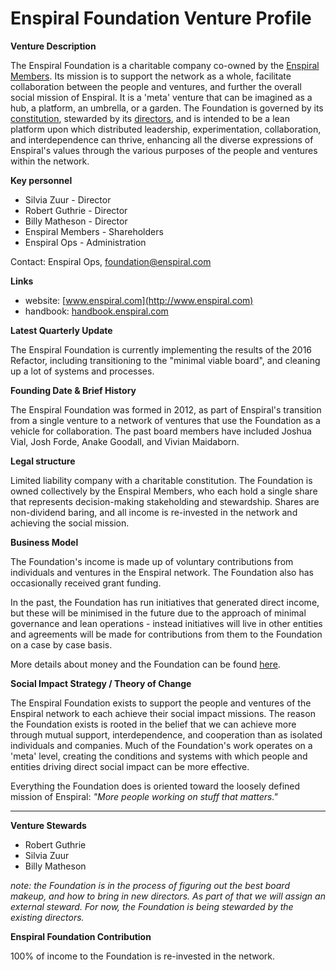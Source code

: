 # Enspiral Foundation Venture Profile

**Venture Description**

The Enspiral Foundation is a charitable company co-owned by the [Enspiral Members](http://handbook.enspiral.com/people_agreement.html). Its mission is to support the network as a whole, facilitate collaboration between the people and ventures, and further the overall social mission of Enspiral. It is a 'meta' venture that can be imagined as a hub, a platform, an umbrella, or a garden. The Foundation is governed by its [constitution](http://handbook.enspiral.com/constitution.html), stewarded by its [directors](http://handbook.enspiral.com/board.html), and is intended to be a lean platform upon which distributed leadership, experimentation, collaboration, and interdependence can thrive, enhancing all the diverse expressions of Enspiral's values through the various purposes of the people and ventures within the network.

**Key personnel**

* Silvia Zuur - Director
* Robert Guthrie - Director
* Billy Matheson - Director
* Enspiral Members - Shareholders
* Enspiral Ops - Administration

Contact: Enspiral Ops, [foundation@enspiral.com](mailto:oundation@enspiral.com)

**Links**

* website: [www.enspiral.com](http://www.enspiral.com)
* handbook: [handbook.enspiral.com](http://handbook.enspiral.com)

**Latest Quarterly Update**

The Enspiral Foundation is currently implementing the results of the 2016 Refactor, including transitioning to the "minimal viable board", and cleaning up a lot of systems and processes.

**Founding Date & Brief History**

The Enspiral Foundation was formed in 2012, as part of Enspiral's transition from a single venture to a network of ventures that use the Foundation as a vehicle for collaboration. The past board members have included Joshua Vial, Josh Forde, Anake Goodall, and Vivian Maidaborn. 

**Legal structure**

Limited liability company with a charitable constitution. The Foundation is owned collectively by the Enspiral Members, who each hold a single share that represents decision-making stakeholding and stewardship. Shares are non-dividend baring, and all income is re-invested in the network and achieving the social mission.

**Business Model**

The Foundation's income is made up of voluntary contributions from individuals and ventures in the Enspiral network. The Foundation also has occasionally received grant funding. 

In the past, the Foundation has run initiatives that generated direct income, but these will be minimised in the future due to the approach of minimal governance and lean operations - instead initiatives will live in other entities and agreements will be made for contributions from them to the Foundation on a case by case basis. 

More details about money and the Foundation can be found [here](http://handbook.enspiral.com/money.html).

**Social Impact Strategy / Theory of Change**

The Enspiral Foundation exists to support the people and ventures of the Enspiral network to each achieve their social impact missions. The reason the Foundation exists is rooted in the belief that we can achieve more through mutual support, interdependence, and cooperation than as isolated individuals and companies. Much of the Foundation's work operates on a 'meta' level, creating the conditions and systems with which people and entities driving direct social impact can be more effective. 

Everything the Foundation does is oriented toward the loosely defined mission of Enspiral: *"More people working on stuff that matters."*

---

**Venture Stewards** 

* Robert Guthrie 
* Silvia Zuur
* Billy Matheson

*note: the Foundation is in the process of figuring out the best board makeup, and how to bring in new directors. As part of that we will assign an external steward. For now, the Foundation is being stewarded by the existing directors.*

**Enspiral Foundation Contribution**

100% of income to the Foundation is re-invested in the network.
